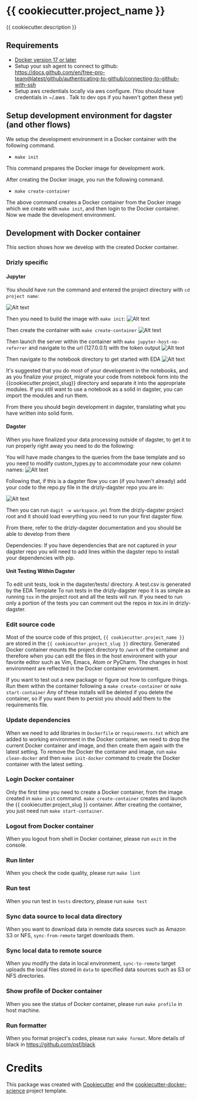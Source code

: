 # {{ cookiecutter.project_name }}

{{ cookiecutter.description }}

## Requirements

* [Docker version 17 or later](https://docs.docker.com/install/#support)
* Setup your ssh agent to connect to github: https://docs.github.com/en/free-pro-team@latest/github/authenticating-to-github/connecting-to-github-with-ssh
* Setup aws credentials locally via aws configure. (You should have credentials in ~/.aws . Talk to dev ops if you haven't gotten these yet)

## Setup development environment for dagster (and other flows)

We setup the development environment in a Docker container with the following command.

- `make init`

This command prepares the Docker image for development work.

After creating the Docker image, you run the following command.

- `make create-container`

The above command creates a Docker container from the Docker image which we create with `make init`, and then
login to the Docker container. Now we made the development environment. 

## Development with Docker container

This section shows how we develop with the created Docker container.

### Drizly specific

#### Jupyter
You should have run the command and entered the project directory with `cd project name`:

![Alt text](docs/images/cookiecutter_creation.png?raw=true "Cookiecutter Creation")

Then you need to build the image with `make init`:
![Alt text](docs/images/build_docker_image.png?raw=true "Create docker image")

Then create the container with `make create-container`
![Alt text](docs/images/create_the_container.png?raw=true "Run docker image")

Then launch the server within the container with `make jupyter-host-no-referrer`
and navigate to the url (127.0.0.1) with the token output 
![Alt text](docs/images/notebook_server_setup.png?raw=true "Set up notebook server")

Then navigate to the notebook directory to get started with EDA 
![Alt text](docs/images/jupyter_notebook_nav.png?raw=true "Navigate notebook")

It's suggested that you do most of your development in the notebooks, and as you
finalize your project, migrate your code from notebook form into the {{cookiecutter.project_slug}}
directory and separate it into the appropriate modules. If you still want to use
a notebook as a solid in dagster, you can import the modules and run them. 

From there you should begin development in dagster, translating what you have
written into solid form.

#### Dagster

When you have finalized your data processing outside of dagster, to get it
to run properly right away you need to do the following:
 
You will have made changes to the queries from the base template and so you 
need to modify custom_types.py to accommodate your new column names:
![Alt text](docs/images/custom_types.png?raw=true "Setup custom types")

Following that, if this is a dagster flow you can (if you haven't already) add your 
code to the repo.py file in the drizly-dagster repo you are in:

![Alt text](docs/images/dagster_setup.png?raw=true "Setup dagster repo")

Then you can run `dagit -w workspace.yml` from the drizly-dagster project root
and it should load everything you need to run your first dagster flow.

From there, refer to the drizly-dagster documentation and you should be able to 
develop from there

Dependencies: If you have dependencies that are not captured in your dagster repo
you will need to add lines within the dagster repo to install your dependencies with pip.

#### Unit Testing Within Dagster

To edit unit tests, look in the dagster/tests/ directory. A test.csv is generated by the EDA Template
To run tests in the drizly-dagster repo it is as simple as running 
`tox`
in the project root and all the tests will run. If you need to run only a portion of the tests you can comment out 
the repos in tox.ini in drizly-dagster.

### Edit source code

Most of the source code of this project, `{{ cookiecutter.project_name }}` are stored in the `{{ cookiecutter.project_slug }}` directory.
Generated Docker container mounts the project directory to ``/work`` of the container and therefore
when you can edit the files in the host environment with your favorite editor
such as Vim, Emacs, Atom or PyCharm. The changes in host environment are reflected in the Docker container environment.

If you want to test out a new package or figure out how to configure things. Run them within the container following a `make create-container` or `make start-container` Any of these installs will be deleted if you delete the container, so if you want them to persist you should add them to the requirements file. 

### Update dependencies

When we need to add libraries in `Dockerfile` or `requirements.txt`
which are added to working environment in the Docker container, we need to drop the current Docker container and
image, and then create them again with the latest setting. To remove the Docker the container and image, run `make clean-docker`
and then `make init-docker` command to create the Docker container with the latest setting.

### Login Docker container

Only the first time you need to create a Docker container, from the image created in `make init` command.
`make create-container` creates and launch the {{ cookiecutter.project_slug }} container.
After creating the container, you just need run `make start-container`.

### Logout from Docker container

When you logout from shell in Docker container, please run `exit` in the console.

### Run linter

When you check the code quality, please run `make lint`

### Run test

When you run test in `tests` directory, please run `make test`

### Sync data source to local data directory

When you want to download data in remote data sources such as Amazon S3 or NFS, `sync-from-remote` target downloads them.

### Sync local data to remote source

When you modify the data in local environment, `sync-to-remote` target uploads the local files stored in `data` to specified data sources such as S3 or NFS directories.

### Show profile of Docker container

When you see the status of Docker container, please run `make profile` in host machine.

### Run formatter
When you format project's codes, please run `make format`.
More details of black in https://github.com/psf/black 


# Credits

This package was created with [Cookiecutter](https://github.com/audreyr/cookiecutter) and the [cookiecutter-docker-science](https://docker-science.github.io/) project template.
